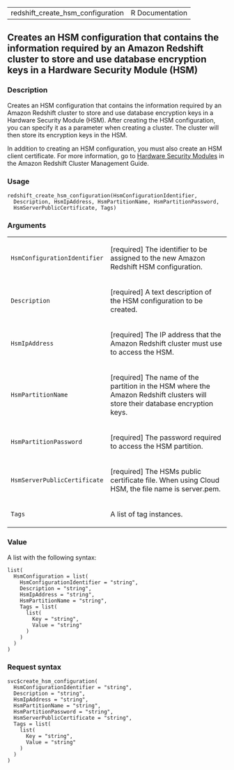 <table style="width: 100%;">
<tbody>
<tr class="odd">
<td>redshift_create_hsm_configuration</td>
<td style="text-align: right;">R Documentation</td>
</tr>
</tbody>
</table>

## Creates an HSM configuration that contains the information required by an Amazon Redshift cluster to store and use database encryption keys in a Hardware Security Module (HSM)

### Description

Creates an HSM configuration that contains the information required by
an Amazon Redshift cluster to store and use database encryption keys in
a Hardware Security Module (HSM). After creating the HSM configuration,
you can specify it as a parameter when creating a cluster. The cluster
will then store its encryption keys in the HSM.

In addition to creating an HSM configuration, you must also create an
HSM client certificate. For more information, go to [Hardware Security
Modules](https://docs.aws.amazon.com/redshift/latest/mgmt/) in the
Amazon Redshift Cluster Management Guide.

### Usage

    redshift_create_hsm_configuration(HsmConfigurationIdentifier,
      Description, HsmIpAddress, HsmPartitionName, HsmPartitionPassword,
      HsmServerPublicCertificate, Tags)

### Arguments

<table>
<colgroup>
<col style="width: 35%" />
<col style="width: 65%" />
</colgroup>
<tbody>
<tr class="odd">
<td><code
id="redshift_create_hsm_configuration_:_HsmConfigurationIdentifier">HsmConfigurationIdentifier</code></td>
<td><p>[required] The identifier to be assigned to the new Amazon
Redshift HSM configuration.</p></td>
</tr>
<tr class="even">
<td><code
id="redshift_create_hsm_configuration_:_Description">Description</code></td>
<td><p>[required] A text description of the HSM configuration to be
created.</p></td>
</tr>
<tr class="odd">
<td><code
id="redshift_create_hsm_configuration_:_HsmIpAddress">HsmIpAddress</code></td>
<td><p>[required] The IP address that the Amazon Redshift cluster must
use to access the HSM.</p></td>
</tr>
<tr class="even">
<td><code
id="redshift_create_hsm_configuration_:_HsmPartitionName">HsmPartitionName</code></td>
<td><p>[required] The name of the partition in the HSM where the Amazon
Redshift clusters will store their database encryption keys.</p></td>
</tr>
<tr class="odd">
<td><code
id="redshift_create_hsm_configuration_:_HsmPartitionPassword">HsmPartitionPassword</code></td>
<td><p>[required] The password required to access the HSM
partition.</p></td>
</tr>
<tr class="even">
<td><code
id="redshift_create_hsm_configuration_:_HsmServerPublicCertificate">HsmServerPublicCertificate</code></td>
<td><p>[required] The HSMs public certificate file. When using Cloud
HSM, the file name is server.pem.</p></td>
</tr>
<tr class="odd">
<td><code id="redshift_create_hsm_configuration_:_Tags">Tags</code></td>
<td><p>A list of tag instances.</p></td>
</tr>
</tbody>
</table>

### Value

A list with the following syntax:

    list(
      HsmConfiguration = list(
        HsmConfigurationIdentifier = "string",
        Description = "string",
        HsmIpAddress = "string",
        HsmPartitionName = "string",
        Tags = list(
          list(
            Key = "string",
            Value = "string"
          )
        )
      )
    )

### Request syntax

    svc$create_hsm_configuration(
      HsmConfigurationIdentifier = "string",
      Description = "string",
      HsmIpAddress = "string",
      HsmPartitionName = "string",
      HsmPartitionPassword = "string",
      HsmServerPublicCertificate = "string",
      Tags = list(
        list(
          Key = "string",
          Value = "string"
        )
      )
    )
